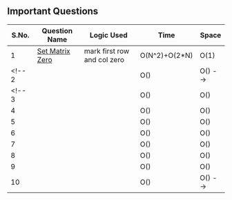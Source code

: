 ## Important Questions

S.No. | Question Name | Logic Used  | Time | Space
------|---------------|--------------|----------|--------|
1 | [Set Matrix Zero](./01-set-matrix-zero.cpp) | mark first row and col zero| O(N^2)+O(2*N) | O(1)
<!-- 2 | []() || O() | O()  -->
<!-- 3 | []() || O() | O()  
4 | []() || O() | O()  
5 | []() || O() | O()  
6 | []() || O() | O()  
7 | []() || O() | O()  
8 | []() || O() | O()  
9 | []() || O() | O()  
10 | []() || O() | O()   -->
